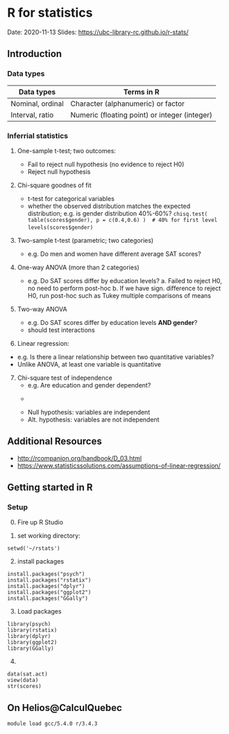 

# R for statistics #

Date: 2020-11-13
Slides: https://ubc-library-rc.github.io/r-stats/



## Introduction ##

### Data types ###

| Data types | Terms in R |
|--- |--- |
| Nominal, ordinal | Character (alphanumeric) or factor |
| Interval, ratio | Numeric (floating point) or integer (integer) |


### Inferrial statistics ###

1. One-sample t-test; two outcomes:
   - Fail to reject null hypothesis (no evidence to reject H0)
   - Reject null hypothesis
   
2. Chi-square goodnes of fit
   - t-test for categorical variables
   - whether the observed distribution matches the expected distribution; e.g. is gender distribution 40%-60%?
     ```chisq.test( table(scores$gender), p = c(0.4,0.6) )  # 40% for first level```
     ```levels(scores$gender)```
     
3. Two-sample t-test  (parametric; two categories)
   - e.g. Do men and women have different average SAT scores?
   
4. One-way ANOVA (more than 2 categories)
   - e.g. Do SAT scores differ by education levels?
   a. Failed to reject H0, no need to perform post-hoc
   b. If we have sign. difference to reject H0, run post-hoc such as Tukey multiple comparisons of means
   
5. Two-way ANOVA 
   - e.g. Do SAT scores differ by education levels **AND gender**?
   - should test interactions
   
6. Linear regression: 
  - e.g. Is there a linear relationship between two quantitative variables?  
  - Unlike ANOVA, at least one variable is quantitative 

7. Chi-square test of independence
   - e.g. Are education and gender dependent?   
   - ```chisq.test( table(scores$gender, scores$education))  
   - Null hypothesis: variables are independent
   - Alt. hypothesis: variables are not independent



## Additional Resources ##

- http://rcompanion.org/handbook/D_03.html
- https://www.statisticssolutions.com/assumptions-of-linear-regression/




## Getting started in R ##

### Setup ###

0. Fire up R Studio

1. set working directory:
```
setwd('~/rstats')
```

2. install packages
```
install.packages("psych")
install.packages("rstatix")
install.packages("dplyr")
install.packages("ggplot2")
install.packages("GGally")
```

3. Load packages
```
library(psych)
library(rstatix)
library(dplyr)
library(ggplot2)
library(GGally)
```

4. 
```
data(sat.act)
view(data)
str(scores)
```




## On Helios@CalculQuebec ##

```module load gcc/5.4.0 r/3.4.3```
